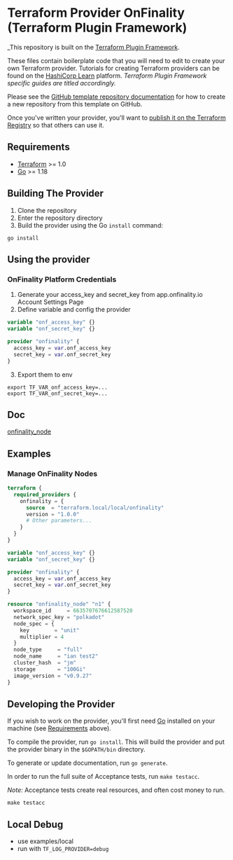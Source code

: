 # Terraform Provider OnFinality (Terraform Plugin Framework)

_This repository is built on the [Terraform Plugin Framework](https://github.com/hashicorp/terraform-plugin-framework). 


These files contain boilerplate code that you will need to edit to create your own Terraform provider. Tutorials for creating Terraform providers can be found on the [HashiCorp Learn](https://learn.hashicorp.com/collections/terraform/providers) platform. _Terraform Plugin Framework specific guides are titled accordingly._

Please see the [GitHub template repository documentation](https://help.github.com/en/github/creating-cloning-and-archiving-repositories/creating-a-repository-from-a-template) for how to create a new repository from this template on GitHub.

Once you've written your provider, you'll want to [publish it on the Terraform Registry](https://www.terraform.io/docs/registry/providers/publishing.html) so that others can use it.

## Requirements

- [Terraform](https://www.terraform.io/downloads.html) >= 1.0
- [Go](https://golang.org/doc/install) >= 1.18

## Building The Provider

1. Clone the repository
1. Enter the repository directory
1. Build the provider using the Go `install` command:

```shell
go install
```

## Using the provider

### OnFinality Platform Credentials
1. Generate your access_key and secret_key from app.onfinality.io Account Settings Page
2. Define variable and config the provider
```terraform
variable "onf_access_key" {}
variable "onf_secret_key" {}

provider "onfinality" {
  access_key = var.onf_access_key
  secret_key = var.onf_secret_key
}
```
3. Export them to env
```
export TF_VAR_onf_access_key=...
export TF_VAR_onf_secret_key=...
```

## Doc
[onfinality_node](docs/resources/onfinality_node.md)

## Examples
### Manage OnFinality Nodes
```terraform
terraform {
  required_providers {
    onfinality = {
      source  = "terraform.local/local/onfinality"
      version = "1.0.0"
      # Other parameters...
    }
  }
}

variable "onf_access_key" {}
variable "onf_secret_key" {}

provider "onfinality" {
  access_key = var.onf_access_key
  secret_key = var.onf_secret_key
}

resource "onfinality_node" "n1" {
  workspace_id     = 6635707676612587520
  network_spec_key = "polkadot"
  node_spec = {
    key        = "unit"
    multiplier = 4
  }
  node_type     = "full"
  node_name     = "ian test2"
  cluster_hash  = "jm"
  storage       = "100Gi"
  image_version = "v0.9.27"
}

```

## Developing the Provider

If you wish to work on the provider, you'll first need [Go](http://www.golang.org) installed on your machine (see [Requirements](#requirements) above).

To compile the provider, run `go install`. This will build the provider and put the provider binary in the `$GOPATH/bin` directory.

To generate or update documentation, run `go generate`.

In order to run the full suite of Acceptance tests, run `make testacc`.

*Note:* Acceptance tests create real resources, and often cost money to run.

```shell
make testacc
```

## Local Debug
* use examples/local
* run with `TF_LOG_PROVIDER=debug`
